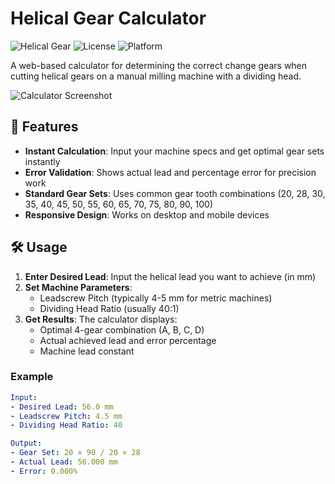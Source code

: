 # Helical Gear Calculator

![Helical Gear](https://img.shields.io/badge/Type-Engineering_Calculator-blue)
![License](https://img.shields.io/badge/License-MIT-green)
![Platform](https://img.shields.io/badge/Platform-Web-brightgreen)

A web-based calculator for determining the correct change gears when cutting helical gears on a manual milling machine with a dividing head.

![Calculator Screenshot](screenshot.png) <!-- Add your screenshot here -->

## 🚀 Features

- **Instant Calculation**: Input your machine specs and get optimal gear sets instantly
- **Error Validation**: Shows actual lead and percentage error for precision work
- **Standard Gear Sets**: Uses common gear tooth combinations (20, 28, 30, 35, 40, 45, 50, 55, 60, 65, 70, 75, 80, 90, 100)
- **Responsive Design**: Works on desktop and mobile devices

## 🛠️ Usage

1. **Enter Desired Lead**: Input the helical lead you want to achieve (in mm)
2. **Set Machine Parameters**: 
   - Leadscrew Pitch (typically 4-5 mm for metric machines)
   - Dividing Head Ratio (usually 40:1)
3. **Get Results**: The calculator displays:
   - Optimal 4-gear combination (A, B, C, D)
   - Actual achieved lead and error percentage
   - Machine lead constant

### Example
```yaml
Input:
- Desired Lead: 56.0 mm
- Leadscrew Pitch: 4.5 mm  
- Dividing Head Ratio: 40

Output:
- Gear Set: 20 × 90 / 20 × 28
- Actual Lead: 56.000 mm
- Error: 0.000%

